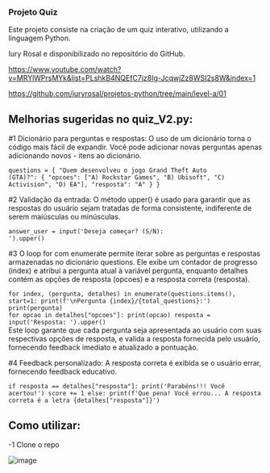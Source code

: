 ### Projeto Quiz

Este projeto consiste na criação de um quiz interativo, utilizando a linguagem Python.

Iury Rosal e disponibilizado no repositório do GitHub.

https://www.youtube.com/watch?v=MRYlWPrsMYk&list=PLshkB4NQEfC7jz8Ig-JcqwjZz8WSI2s8W&index=1 

https://github.com/iuryrosal/projetos-python/tree/main/level-a/01

## Melhorias sugeridas no quiz_V2.py:

#1 Dicionário para perguntas e respostas: O uso de um dicionário torna o código mais fácil de expandir. Você pode adicionar novas perguntas apenas adicionando novos - itens ao dicionário.

<code>questions = {
"Quem desenvolveu o jogo Grand Theft Auto (GTA)?": {
"opcoes": ["A) Rockstar Games", "B) Ubisoft", "C) Activision", "D) EA"],
"resposta": "A"
}
}</code>


#2 Validação da entrada: O método upper() é usado para garantir que as respostas do usuário sejam tratadas de forma consistente, indiferente de serem maiúsculas ou minúsculas.

<code>answer_user = input('Deseja começar? (S/N): ').upper()</code>


#3 O loop for com enumerate permite iterar sobre as perguntas e respostas armazenadas no dicionário questions. Ele exibe um contador de progresso (index) e atribui a pergunta atual à variável pergunta, enquanto detalhes contém as opções de resposta (opcoes) e a resposta correta (resposta).

<code>for index, (pergunta, detalhes) in enumerate(questions.items(), start=1:
    print(f'\nPergunta {index}/{total_questions}:')
    print(pergunta)
for opcao in detalhes["opcoes"]:
    print(opcao)
resposta = input('Resposta: ').upper()</code>
</br>
Este loop garante que cada pergunta seja apresentada ao usuário com suas respectivas opções de resposta, e valida a resposta fornecida pelo usuário, fornecendo feedback imediato e atualizado a pontuação.

#4 Feedback personalizado: A resposta correta é exibida se o usuário errar, fornecendo feedback educativo.

<code>if resposta == detalhes["resposta"]:
print('Parabéns!!! Você acertou!')
score += 1
else:
print(f'Que pena! Você errou... A resposta correta é a letra {detalhes["resposta"]}') </code>

## Como utilizar: 
-1 Clone o repo

![image](https://github.com/apedrodev1/Python-Learning-HUB/assets/104085801/ae0c9c0e-0d44-4c33-862c-e06e15283020)

